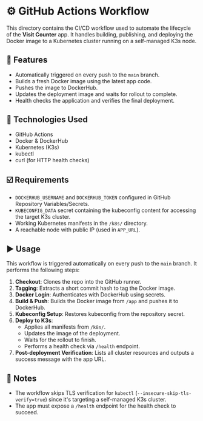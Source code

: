 # ⚙️ GitHub Actions Workflow

This directory contains the CI/CD workflow used to automate the lifecycle of the **Visit Counter** app. It handles building, publishing, and deploying the Docker image to a Kubernetes cluster running on a self-managed K3s node.

## 🧩 Features

- Automatically triggered on every push to the `main` branch.
- Builds a fresh Docker image using the latest app code.
- Pushes the image to DockerHub.
- Updates the deployment image and waits for rollout to complete.
- Health checks the application and verifies the final deployment.

## 🚀 Technologies Used

- GitHub Actions
- Docker & DockerHub
- Kubernetes (K3s)
- kubectl
- curl (for HTTP health checks)

## ☑️ Requirements

- `DOCKERHUB_USERNAME` and `DOCKERHUB_TOKEN` configured in GitHub Repository Variables/Secrets.
- `KUBECONFIG_DATA` secret containing the kubeconfig content for accessing the target K3s cluster.
- Working Kubernetes manifests in the `/k8s/` directory.
- A reachable node with public IP (used in `APP_URL`).

## ▶️ Usage

This workflow is triggered automatically on every push to the `main` branch. It performs the following steps:

1. **Checkout**: Clones the repo into the GitHub runner.
2. **Tagging**: Extracts a short commit hash to tag the Docker image.
3. **Docker Login**: Authenticates with DockerHub using secrets.
4. **Build & Push**: Builds the Docker image from `/app` and pushes it to DockerHub.
5. **Kubeconfig Setup**: Restores kubeconfig from the repository secret.
6. **Deploy to K3s**:
   - Applies all manifests from `/k8s/`.
   - Updates the image of the deployment.
   - Waits for the rollout to finish.
   - Performs a health check via `/health` endpoint.
7. **Post-deployment Verification**: Lists all cluster resources and outputs a success message with the app URL.

## 📍 Notes

- The workflow skips TLS verification for `kubectl` (`--insecure-skip-tls-verify=true`) since it's targeting a self-managed K3s cluster.
- The app must expose a `/health` endpoint for the health check to succeed.
